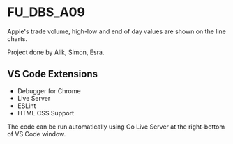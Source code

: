 # FU_DBS_A09

Apple's trade volume, high-low and end of day values are shown on the line charts.

Project done by Alik, Simon, Esra.

## VS Code Extensions
- Debugger for Chrome
- Live Server
- ESLint
- HTML CSS Support

The code can be run automatically using Go Live Server at the right-bottom of VS Code window.
